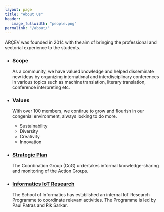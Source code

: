 ```yaml
---
layout: page
title: "About Us"
header:
   image_fullwidth: "people.png"
permalink: "/about/"
---
```


<p>
    ARÇEV was founded in 2014 with the aim of bringing the professional and sectorial experience to the students. 
</p>
<ul class="small-block-grid-2">
    <li>
        <h3>Scope</h3>
        <div class="panel">
            As a community, we have valued knowledge and helped disseminate new ideas by organizing international and interdisciplinary conferences in various topics such as machine translation, literary translation, conference interpreting etc.
</div>
</li>
    <li>
        <h3>Values</h3>
        <div class="panel">
        	With over 100 members, we continue to grow and flourish in our congenial environment, always looking to do more.
            <ul>
                <li>Sustainability</li>
                <li>Diversity</li>
                <li>Creativity</li>
                <li>Innovation</li>
            </ul>
        </div>
    </li>
</ul>
<ul class="small-block-grid-2">
    <li>
        <h3><a href="{{ site.url }}/coordination/">Strategic Plan</a></h3>
        <div class="panel">
           The Coordination Group (CoG) undertakes informal knowledge-sharing and monitoring of the Action Groups.
        </div>
    </li>
    <li>
        <h3><a href="{{ site.url }}/soi_research_programme/">Informatics IoT Research</a></h3>
        <div class="panel">
            <p>
                 The School of Informatics has established an internal IoT Research Programme to coordinate relevant activities. The Programme is led by Paul Patras and Rik Sarkar.
            </p>
        </div>
    </li>
</ul>